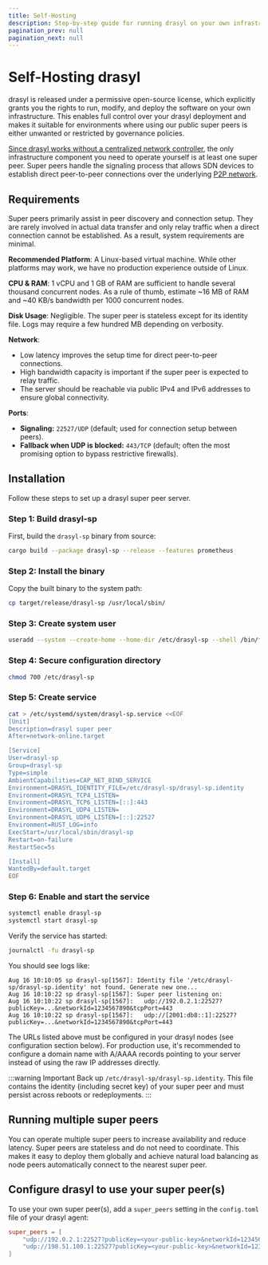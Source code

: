 ```yaml
---
title: Self-Hosting
description: Step-by-step guide for running drasyl on your own infrastructure.
pagination_prev: null
pagination_next: null
---
```


# Self-Hosting drasyl

drasyl is released under a permissive open-source license, which explicitly grants you the rights to run, modify, and deploy the software on your own infrastructure. This enables full control over your drasyl deployment and makes it suitable for environments where using our public super peers is either unwanted or restricted by governance policies.

[Since drasyl works without a centralized network controller](../concepts/networks#configuration-distribution), the only infrastructure component you need to operate yourself is at least one super peer. Super peers handle the signaling process that allows SDN devices to establish direct peer-to-peer connections over the underlying [P2P network](../architecture/p2p-protocol).

## Requirements

Super peers primarily assist in peer discovery and connection setup. They are rarely involved in actual data transfer and only relay traffic when a direct connection cannot be established. As a result, system requirements are minimal.

**Recommended Platform**: A Linux-based virtual machine. While other platforms may work, we have no production experience outside of Linux.

**CPU & RAM**: 1 vCPU and 1 GB of RAM are sufficient to handle several thousand concurrent nodes. As a rule of thumb, estimate ~16 MB of RAM and ~40 KB/s bandwidth per 1000 concurrent nodes.

**Disk Usage**: Negligible. The super peer is stateless except for its identity file. Logs may require a few hundred MB depending on verbosity.

**Network**:

- Low latency improves the setup time for direct peer-to-peer connections.
- High  bandwidth capacity is important if the super peer is expected to relay traffic.
- The server should be reachable via public IPv4 and IPv6 addresses to ensure global connectivity.

**Ports**:

- **Signaling:** `22527/UDP` (default; used for connection setup between peers).
- **Fallback when UDP is blocked:** `443/TCP` (default; often the most promising option to bypass restrictive firewalls).

## Installation

Follow these steps to set up a drasyl super peer server.

### Step 1: Build drasyl-sp

First, build the `drasyl-sp` binary from source:

```bash
cargo build --package drasyl-sp --release --features prometheus
```

### Step 2: Install the binary

Copy the built binary to the system path:

```bash
cp target/release/drasyl-sp /usr/local/sbin/
```

### Step 3: Create system user

```bash
useradd --system --create-home --home-dir /etc/drasyl-sp --shell /bin/false drasyl-sp
```

### Step 4: Secure configuration directory

```bash
chmod 700 /etc/drasyl-sp
```

### Step 5: Create service

```bash
cat > /etc/systemd/system/drasyl-sp.service <<EOF
[Unit]
Description=drasyl super peer
After=network-online.target

[Service]
User=drasyl-sp
Group=drasyl-sp
Type=simple
AmbientCapabilities=CAP_NET_BIND_SERVICE
Environment=DRASYL_IDENTITY_FILE=/etc/drasyl-sp/drasyl-sp.identity
Environment=DRASYL_TCP4_LISTEN=
Environment=DRASYL_TCP6_LISTEN=[::]:443
Environment=DRASYL_UDP4_LISTEN=
Environment=DRASYL_UDP6_LISTEN=[::]:22527
Environment=RUST_LOG=info
ExecStart=/usr/local/sbin/drasyl-sp
Restart=on-failure
RestartSec=5s

[Install]
WantedBy=default.target
EOF
```

### Step 6: Enable and start the service

```bash
systemctl enable drasyl-sp
systemctl start drasyl-sp
```
Verify the service has started:

```bash
journalctl -fu drasyl-sp
```

You should see logs like:
```
Aug 16 10:10:05 sp drasyl-sp[1567]: Identity file '/etc/drasyl-sp/drasyl-sp.identity' not found. Generate new one...
Aug 16 10:10:22 sp drasyl-sp[1567]: Super peer listening on:
Aug 16 10:10:22 sp drasyl-sp[1567]:   udp://192.0.2.1:22527?publicKey=...&networkId=1234567890&tcpPort=443
Aug 16 10:10:22 sp drasyl-sp[1567]:   udp://[2001:db8::1]:22527?publicKey=...&networkId=1234567890&tcpPort=443
```

The URLs listed above must be configured in your drasyl nodes (see configuration section below). For production use, it's recommended to configure a domain name with A/AAAA records pointing to your server instead of using the raw IP addresses directly.

:::warning Important
Back up `/etc/drasyl-sp/drasyl-sp.identity`. This file contains the identity (including secret key) of your super peer and must persist across reboots or redeployments.
:::

## Running multiple super peers

You can operate multiple super peers to increase availability and reduce latency. Super peers are stateless and do not need to coordinate. This makes it easy to deploy them globally and achieve natural load balancing as node peers automatically connect to the nearest super peer.

## Configure drasyl to use your super peer(s)

To use your own super peer(s), add a `super_peers` setting in the `config.toml` file of your drasyl agent:

```toml title="config.toml"
super_peers = [
    "udp://192.0.2.1:22527?publicKey=<your-public-key>&networkId=1234567890&tcpPort=443",
    "udp://198.51.100.1:22527?publicKey=<your-public-key>&networkId=1234567890&tcpPort=443"
]
```
